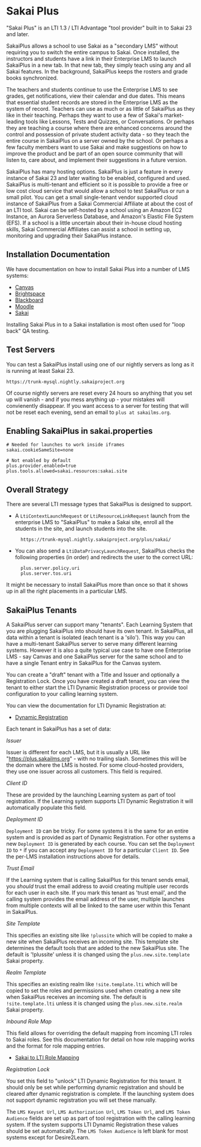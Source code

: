 Sakai Plus
==========

"Sakai Plus" is an LTI 1.3 / LTI Advantage "tool provider" built in to Sakai
23 and later.

SakaiPlus allows a school to use Sakai as a "secondary LMS" without requiring you to
switch the entire campus to Sakai.  Once installed, the instructors and students have
a link in their Enterprise LMS to launch SakaiPlus in a new tab.  In that new tab,
they simply teach using any and all Sakai features. In the background, SakaiPlus keeps
the rosters and grade books synchronized.

The teachers and students continue to use the Enterprise LMS to see grades, get notifications,
view their calendar and due dates.  This means that essential student records are stored
in the Enterprise LMS as the system of record. Teachers can use as much or as little of
SakaiPlus as they like in their teaching.  Perhaps they want to use a few of Sakai's
market-leading tools like Lessons, Tests and Quizzes, or Conversations.  Or perhaps they
are teaching a course where there are enhanced concerns around the control and possession
of private student activity data - so they teach the entire course in SakaiPlus on a
server owned by the school.  Or perhaps a few faculty members want to use Sakai and
make suggestions on how to improve the product and be part of an open source community
that will listen to, care about, and implement their suggestions in a future version.

SakaiPlus has many hosting options.   SakaiPlus is just a feature in every instance
of Sakai 23 and later waiting to be enabled, configured and used.  SakaiPlus is multi-tenant
and efficient so it is possible to provide a free or low cost cloud service that
would allow a school to test SakaiPlus or run a small pilot.   You can get a small
single-tenant vendor supported cloud instance of SakaiPlus from a Sakai Commercial
Affiliate at about the cost of an LTI tool.   Sakai can be self-hosted by a school
using an Amazon EC2 Instance, an Aurora Serverless Database, and Amazon's Elastic
File System (EFS).   If a school is a little uncertain about their in-house cloud
hosting skills, Sakai Commercial Affiliates can assist a school in setting up,
monitoring and upgrading their SakaiPlus instance.

Installation Documentation
--------------------------

We have documentation on how to install Sakai Plus into a number of LMS systems:

* [Canvas](docs/INSTALL-CANVAS.md)
* [Brightspace](docs/INSTALL-BRIGHTSPACE.md)
* [Blackboard](docs/INSTALL-BLACKBOARD.md)
* [Moodle](docs/INSTALL-MOODLE.md)
* [Sakai](docs/INSTALL-SAKAI.md)

Installing Sakai Plus in to a Sakai installation is most often used for "loop back" QA testing.

Test Servers
------------

You can test a SakaiPlus install using one of our nightly servers as long as it is
running at least Sakai 23.

    https://trunk-mysql.nightly.sakaiproject.org

Of course nightly servers are reset every 24 hours so anything that you set up will vanish - and if
you mess anything up - your mistakes will convienently disappear.  If you want access to a server
for testing that will not be reset each evening, send an email to `plus at sakailms.org`.

Enabling SakaiPlus in sakai.properties
--------------------------------------

    # Needed for launches to work inside iframes
    sakai.cookieSameSite=none

    # Not enabled by default
    plus.provider.enabled=true
    plus.tools.allowed=sakai.resources:sakai.site

Overall Strategy
----------------

There are several LTI message types that SakaiPlus is designed to support.

* A `LtiContextLaunchRequest` or `LtiResourceLinkRequest` launch from 
the enterprise LMS to "SakaiPlus" to make a Sakai site, enroll all the students in the site, and
launch students into the site. 

        https://trunk-mysql.nightly.sakaiproject.org/plus/sakai/

* You can also send a `LtiDataPrivacyLaunchRequest`, SakaiPlus checks the following properties (in order)
and redirects the user to the correct URL:

        plus.server.policy.uri
        plus.server.tos.uri

It might be necessary to install SakaiPlus more than once so that it shows up in all the right placements
in a particular LMS.

SakaiPlus Tenants
-----------------

A SakaiPlus server can support many "tenants".  Each Learning System that you are plugging SakaiPlus into
should have its own tenant.  In SakaiPlus, all data within a tenant is isolated (each tenant is a 'silo').
This way you can have a multi-tenant SakaiPlus server to serve many different learning systems.  However
it is also a quite typical use case to have one Enterprise LMS - say Canvas and one SakaiPlus server
for the same school and to have a single Tenant entry in SakaiPlus for the Canvas system.

You can create a "draft" tenant with a Title and Issuer and optionally a Registration Lock.  Once you have created
a draft tenant, you can view the tenant to either start the LTI Dynamic Registration process or provide
tool configuration to your calling learning system.

You can view the documentation for LTI Dynamic Registration at:

* [Dynamic Registration](https://www.imsglobal.org/spec/lti-dr/v1p0)

Each tenant in SakaiPlus has a set of data:

*Issuer*

Issuer is different for each LMS, but it is usually a URL like "https://plus.sakailms.org" - with no trailing slash.
Sometimes this will be the domain where the LMS is hosted. For some cloud-hosted providers, they use one
issuer across all customers. This field is required.

*Client ID*

These are provided by the launching Learning system as part of tool registration.  If the Learning system
supports LTI Dynamic Registration it will automatically populate this field.

*Deployment ID*

`Deployment ID` can be tricky.  For some systems it is the same for an entire system and is provided
as part of Dynamic Registration.  For other systems a new `Deployment ID` is generated by each course.
You can set the `Deployment ID` to `*` if you can accept any `Deployment ID` for a particular
`Client ID`.  See the per-LMS installation instructions above for details.

*Trust Email*

If the Learning system that is calling SakaiPlus for this tenant sends email, you *should* trust the
email address to avoid creating multiple user records for each user in each site. If you mark this tenant
as 'trust email', and the calling system provides the email address of the user, multiple launches from
multiple contexts will all be linked to the same user within this Tenant in SakaiPlus.

*Site Template*

This specifies an existing site like `!plussite` which will be copied to make a new site when SakaiPlus
receives an incoming site. This template site determines the default tools that are added to the new
SakaiPlus site.  The default is '!plussite' unless it is changed using the `plus.new.site.template` Sakai property.


*Realm Template*

This specifies an existing realm like `!site.template.lti` which will be copied to set the roles and
permissions used when creating a new site when SakaiPlus receives an incoming site. The default is
`!site.template.lti` unless it is changed using the `plus.new.site.realm` Sakai property.

*Inbound Role Map*

This field allows for overriding the default mapping from incoming LTI roles to Sakai roles.  See
this documentation for detail on how role mapping works and the format for role mapping entries.

* [Sakai to LTI Role Mapping](../basiclti/docs/LTIROLES.md)

*Registration Lock*

You set this field to "unlock" LTI Dynamic Registration for this tenant. It should only be set while
performing dynamic registration and should be cleared after dynamic registration is complete.
If the launching system does not support dynamic registration you will set these manually.

The `LMS Keyset Url`, `LMS Authorization Url`, `LMS Token Url`, and `LMS Token Audience` fields are
set up as part of tool registration with the calling learning system. If the system supports
LTI Dynamic Registration these values should be set automatically.  The `LMS Token Audience`
is left blank for most systems except for Desire2Learn.


